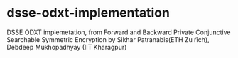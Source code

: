 # dsse-odxt-implementation
DSSE ODXT implemetation, from Forward and Backward Private Conjunctive Searchable Symmetric Encryption by Sikhar Patranabis(ETH Zu ̈rich), Debdeep Mukhopadhyay (IIT Kharagpur)
